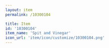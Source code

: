 ```yaml
---
layout: item
permalink: /10300104

title: Item
id: '10300104'
item_name: 'Spit and Vinegar'
icon_url: 'item/icon/customize/10300104.png'
---
```

